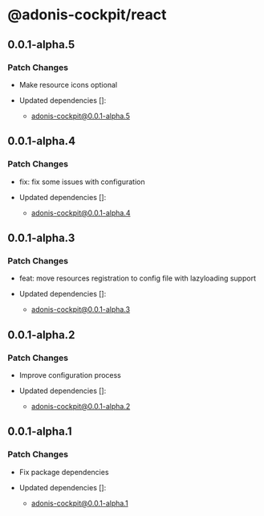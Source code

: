 # @adonis-cockpit/react

## 0.0.1-alpha.5

### Patch Changes

- Make resource icons optional

- Updated dependencies []:
  - adonis-cockpit@0.0.1-alpha.5

## 0.0.1-alpha.4

### Patch Changes

- fix: fix some issues with configuration

- Updated dependencies []:
  - adonis-cockpit@0.0.1-alpha.4

## 0.0.1-alpha.3

### Patch Changes

- feat: move resources registration to config file with lazyloading support

- Updated dependencies []:
  - adonis-cockpit@0.0.1-alpha.3

## 0.0.1-alpha.2

### Patch Changes

- Improve configuration process

- Updated dependencies []:
  - adonis-cockpit@0.0.1-alpha.2

## 0.0.1-alpha.1

### Patch Changes

- Fix package dependencies

- Updated dependencies []:
  - adonis-cockpit@0.0.1-alpha.1
